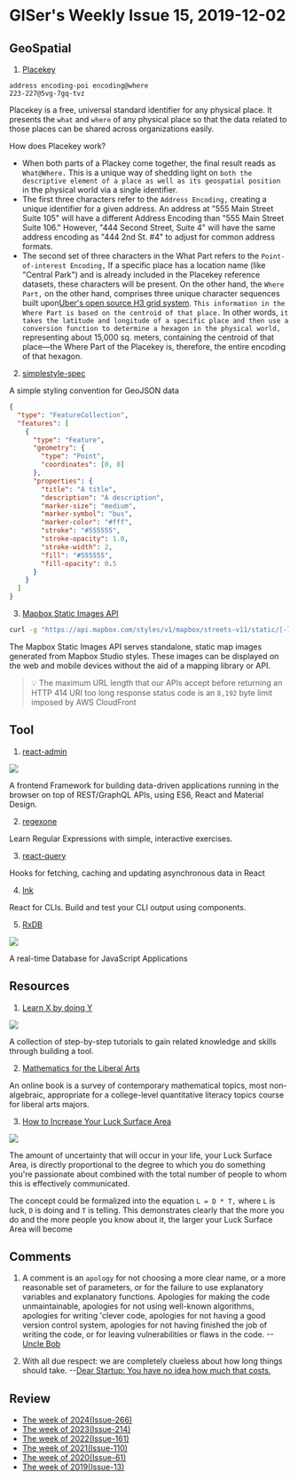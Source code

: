 # GISer's Weekly Issue 15, 2019-12-02

## GeoSpatial

1. [Placekey](https://www.placekey.io/)

```
address encoding-poi encoding@where
223-227@5vg-7gq-tvz
```

Placekey is a free, universal standard identifier for any physical place. It presents the `what` and `where` of any physical place so that the data related to those places can be shared across organizations easily.

How does Placekey work?

- ‍When both parts of a Plackey come together, the final result reads as `What@Where.` This is a unique way of shedding light on `both the descriptive element of a place as well as its geospatial position` in the physical world via a single identifier.
- The first three characters refer to the `Address Encoding,` creating a unique identifier for a given address. An address at "555 Main Street Suite 105" will have a different Address Encoding than "555 Main Street Suite 106." However, "444 Second Street, Suite 4" will have the same address encoding as "444 2nd St. #4" to adjust for common address formats.
- The second set of three characters in the What Part refers to the `Point-of-interest Encoding,` If a specific place has a location name (like "Central Park") and is already included in the Placekey reference datasets, these characters will be present.
  On the other hand, the `Where Part,` on the other hand, comprises three unique character sequences built upon[Uber's open source H3 grid system](https://github.com/uber/h3). `This information in the Where Part is based on the centroid of that place.` In other words, `it takes the latitude and longitude of a specific place and then use a conversion function to determine a hexagon in the physical world,` representing about 15,000 sq. meters, containing the centroid of that place—the Where Part of the Placekey is, therefore, the entire encoding of that hexagon.

2. [simplestyle-spec](https://github.com/mapbox/simplestyle-spec)

A simple styling convention for GeoJSON data

```json
{
  "type": "FeatureCollection",
  "features": [
    {
      "type": "Feature",
      "geometry": {
        "type": "Point",
        "coordinates": [0, 0]
      },
      "properties": {
        "title": "A title",
        "description": "A description",
        "marker-size": "medium",
        "marker-symbol": "bus",
        "marker-color": "#fff",
        "stroke": "#555555",
        "stroke-opacity": 1.0,
        "stroke-width": 2,
        "fill": "#555555",
        "fill-opacity": 0.5
      }
    }
  ]
}
```

3. [Mapbox Static Images API](https://docs.mapbox.com/api/maps/static-images/)

```sh
curl -g "https://api.mapbox.com/styles/v1/mapbox/streets-v11/static/[-77.043686,38.892035,-77.028923,38.904192]/400x400?access_token=YOUR_MAPBOX_ACCESS_TOKEN" --output example-mapbox-static-bbox-1.png
```

The Mapbox Static Images API serves standalone, static map images generated from Mapbox Studio styles. These images can be displayed on the web and mobile devices without the aid of a mapping library or API.

> 💡 The maximum URL length that our APIs accept before returning an HTTP 414 URI too long response status code is an `8,192` byte limit imposed by AWS CloudFront

## Tool

1. [react-admin](https://github.com/marmelab/react-admin)

![](https://vimeo.com/474999017)

A frontend Framework for building data-driven applications running in the browser on top of REST/GraphQL APIs, using ES6, React and Material Design.

2. [regexone](https://regexone.com/)

Learn Regular Expressions with simple, interactive exercises.

3. [react-query](https://github.com/tannerlinsley/react-query)

Hooks for fetching, caching and updating asynchronous data in React

4. [Ink](https://github.com/vadimdemedes/ink)

React for CLIs. Build and test your CLI output using components.

5. [RxDB](https://github.com/pubkey/rxdb)

![](https://bestofreactjs.com/repo/pubkey-rxdb-react-data-managing)

A real-time Database for JavaScript Applications

## Resources

1. [Learn X by doing Y](https://aquadzn.github.io/learn-x-by-doing-y/)

![](https://camo.githubusercontent.com/280a84fdc243565b0e50d6f57e541e4021c9845c86ab522d52ac2acf92a6c9ca/68747470733a2f2f63646e2e6265656b6b612e636f6d2f626c6f67696d672f61737365742f3230323130322f6267323032313032313130372e6a7067)

A collection of step-by-step tutorials to gain related knowledge and skills through building a tool.

2. [Mathematics for the Liberal Arts](https://courses.lumenlearning.com/waymakermath4libarts/)

An online book is a survey of contemporary mathematical topics, most non-algebraic, appropriate for a college-level quantitative literacy topics course for liberal arts majors.

3. [How to Increase Your Luck Surface Area](https://www.codusoperandi.com/posts/increasing-your-luck-surface-area)

![](https://www.codusoperandi.com/posts/images/luck-surface-area.png)

The amount of uncertainty that will occur in your life, your Luck Surface Area, is directly proportional to the degree to which you do something you're passionate about combined with the total number of people to whom this is effectively communicated.

The concept could be formalized into the equation `L = D * T,` where `L` is luck, `D` is doing and `T` is telling. This demonstrates clearly that the more you do and the more people you know about it, the larger your Luck Surface Area will become

## Comments

1. A comment is an `apology` for not choosing a more clear name, or a more reasonable set of parameters, or for the failure to use explanatory variables and explanatory functions. Apologies for making the code unmaintainable, apologies for not using well-known algorithms, apologies for writing 'clever code, apologies for not having a good version control system, apologies for not having finished the job of writing the code, or for leaving vulnerabilities or flaws in the code.
   --[Uncle Bob](https://critter.blog/2020/09/15/dont-comment-your-code-refactor-it/)

2. With all due respect: we are completely clueless about how long things should take.
   --[Dear Startup: You have no idea how much that costs.](https://kyleprifogle.com/dear-startup/)

## Review

- [The week of 2024(Issue-266)](../2024/issue-266.md)
- [The week of 2023(Issue-214)](../2023/issue-214.md)
- [The week of 2022(Issue-161)](../2022/issue-161.md)
- [The week of 2021(Issue-110)](../2021/issue-110.md)
- [The week of 2020(Issue-61)](../2020/issue-61.md)
- [The week of 2019(Issue-13)](../2019/issue-13.md)
